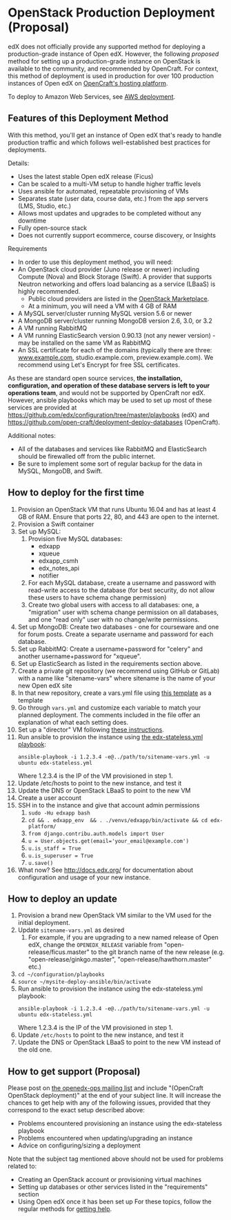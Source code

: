 # OpenStack Production Deployment (Proposal)

edX does not officially provide any supported method for deploying a production-grade instance of Open edX. However, the following *proposed* method for setting up a production-grade instance on OpenStack is available to the community, and recommended by OpenCraft. For context, this method of deployment is used in production for over 100 production instances of Open edX on [OpenCraft's hosting platform](http://opencraft.com/hosting/).

To deploy to Amazon Web Services, see [AWS deployment](../aws-openedx/aws-deployment.md).

## Features of this Deployment Method
With this method, you'll get an instance of Open edX that's ready to handle production traffic and which follows well-established best practices for deployments.
 
Details:

* Uses the latest stable Open edX release (Ficus)
* Can be scaled to a multi-VM setup to handle higher traffic levels
* Uses ansible for automated, repeatable provisioning of VMs
* Separates state (user data, course data, etc.) from the app servers (LMS, Studio, etc.)
* Allows most updates and upgrades to be completed without any downtime
* Fully open-source stack
* Does not currently support ecommerce, course discovery, or Insights
 
Requirements

* In order to use this deployment method, you will need:
* An OpenStack cloud provider (Juno release or newer) including Compute (Nova) and Block Storage (Swift). A provider that supports Neutron networking and offers load balancing as a service (LBaaS) is highly recommended.
  - Public cloud providers are listed in the [OpenStack Marketplace](https://www.openstack.org/marketplace/public-clouds/).
  - At a minimum, you will need a VM with 4 GB of RAM
* A MySQL server/cluster running MySQL version 5.6 or newer
* A MongoDB server/cluster running MongoDB version 2.6, 3.0, or 3.2
* A VM running RabbitMQ
* A VM running ElasticSearch version 0.90.13 (not any newer version) - may be installed on the same VM as RabbitMQ
* An SSL certificate for each of the domains (typically there are three: www.example.com, studio.example.com, preview.example.com). We recommend using Let's Encrypt for free SSL certificates.
 
As these are standard open source services, **the installation, configuration, and operation of these database servers is left to your operations team**, and would not be supported by OpenCraft nor edX. However, ansible playbooks which may be used to set up most of these services are provided at https://github.com/edx/configuration/tree/master/playbooks (edX) and https://github.com/open-craft/deployment-deploy-databases (OpenCraft).
 
Additional notes:
* All of the databases and services like RabbitMQ and ElasticSearch should be firewalled off from the public internet.
* Be sure to implement some sort of regular backup for the data in MySQL, MongoDB, and Swift.


## How to deploy for the first time
1. Provision an OpenStack VM that runs Ubuntu 16.04 and has at least 4 GB of RAM. Ensure that ports 22, 80, and 443 are open to the internet.
1. Provision a Swift container
1. Set up MySQL:
   1. Provision five MySQL databases:
       - edxapp
       - xqueue
       - edxapp_csmh
       - edx_notes_api
       - notifier
   1. For each MySQL database, create a username and password with read-write access to the database (for best security, do not allow these users to have schema change permission)
   1. Create two global users with access to all databases: one, a "migration" user with schema change permission on all databases, and one "read only" user with no change/write permissions.
1. Set up MongoDB: Create two databases - one for courseware and one for forum posts. Create a separate username and password for each database.
1. Set up RabbitMQ: Create a username+password for "celery" and another username+password for "xqueue".
1. Set up ElasticSearch as listed in the requirements section above.
1. Create a private git repository (we recommend using GitHub or GitLab) with a name like "sitename-vars" where sitename is the name of your new Open edX site
1. In that new repository, create a vars.yml file using [this template](https://github.com/open-craft/opencraft/pull/204) as a template
1. Go through `vars.yml` and customize each variable to match your planned deployment. The comments included in the file offer an explanation of what each setting does.
1. Set up a "director" VM following [these instructions](../shared/director/).
1. Run ansible to provision the instance using [the edx-stateless.yml playbook](https://github.com/edx/configuration/blob/master/playbooks/edx-stateless.yml):
   ```
   ansible-playbook -i 1.2.3.4 -e@../path/to/sitename-vars.yml -u ubuntu edx-stateless.yml
   ```
   Where 1.2.3.4 is the IP of the VM provisioned in step 1.
1. Update /etc/hosts to point to the new instance, and test it
1. Update the DNS or OpenStack LBaaS to point to the new VM
1. Create a user account
1. SSH in to the instance and give that account admin permissions
   1. `sudo -Hu edxapp bash`
   1. `cd && . edxapp_env  && . ./venvs/edxapp/bin/activate && cd edx-platform/`
   1. `from django.contribu.auth.models import User`
   1. `u = User.objects.get(email='your_email@example.com')`
   1. `u.is_staff = True`
   1. `u.is_superuser = True`
   1. `u.save()`
1. What now? See http://docs.edx.org/ for documentation about configuration and usage of your new instance.


## How to deploy an update
1. Provision a brand new OpenStack VM similar to the VM used for the initial deployment.
1. Update `sitename-vars.yml` as desired
   1. For example, if you are upgrading to a new named release of Open edX, change the `OPENEDX_RELEASE` variable from "open-release/ficus.master" to the git branch name of the new release (e.g. "open-release/ginkgo.master", "open-release/hawthorn.master" etc.)
1. `cd ~/configuration/playbooks`
1. `source ~/mysite-deploy-ansible/bin/activate`
1. Run ansible to provision the instance using the edx-stateless.yml playbook:
   ```
   ansible-playbook -i 1.2.3.4 -e@../path/to/sitename-vars.yml -u ubuntu edx-stateless.yml
   ```
   Where 1.2.3.4 is the IP of the VM provisioned in step 1.
1. Update `/etc/hosts` to point to the new instance, and test it
1. Update the DNS or OpenStack LBaaS to point to the new VM instead of the old one.
 

## How to get support (Proposal)
Please post on [the openedx-ops mailing list](https://www.google.com/url?q=https://groups.google.com/forum/%23!forum/openedx-ops&sa=D&ust=1493711786670000&usg=AFQjCNGzXWqTVJOdP4hySmnSd_wDdC2q9w) and include "(OpenCraft OpenStack deployment)" at the end of your subject line. It will increase the chances to get help with any of the following issues, provided that they correspond to the exact setup described above:

* Problems encountered provisioning an instance using the edx-stateless playbook
* Problems encountered when updating/upgrading an instance
* Advice on configuring/sizing a deployment
 
Note that the subject tag mentioned above should not be used for problems related to:

* Creating an OpenStack account or provisioning virtual machines
* Setting up databases or other services listed in the "requirements" section
* Using Open edX once it has been set up
For these topics, follow the regular methods for [getting help](https://open.edx.org/getting-help).
